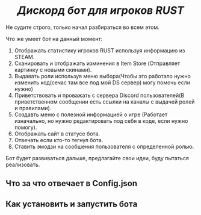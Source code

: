 <h1 align="center"><em>Дискорд бот для игроков RUST</em></h1>
</p>
Не судите строго, только начал разбираться во всем этом.

Что же умеет бот на данный момент:

1) Отображать статистику игроков RUST используя информацию из STEAM.
2) Сканировать и отображать изминения в Item Store (Отправляет картинку с новыми скинами).
3) Выдавать роли используя меню выбора(Чтобы это работало нужно изменить код(сечас там все под мой DS сервер) могу помочь если нужно)
4) Приветствовать и проважать с сервера Discord пользователей(В приветственном сообщении есть ссылки на каналы с выдачей ролей и правилами).
5) Создавть меню с полезной информацией о игре (Работает изначально, но нужно редактировать под себя в коде, если нужно помогу).
6) Отображать сайт в статусе бота.
7) Отвечать если кто-то тегнул бота.
8) Ставить эмодзи на сообшения пользователя с определенной ролью.

Бот будет развиваться дальше, предлагайте свои идеи, буду пытаться реализовать.


## **Что за что отвечает в Config.json**


## **Как установить и запустить бота**

 
